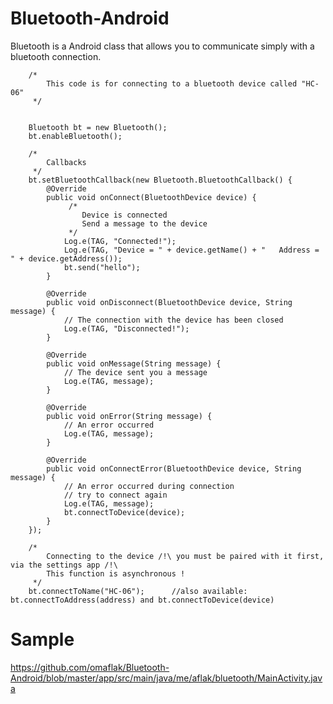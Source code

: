# Bluetooth-Android
Bluetooth is a Android class that allows you to communicate simply with a bluetooth connection.


        /*
            This code is for connecting to a bluetooth device called "HC-06"
         */


        Bluetooth bt = new Bluetooth();
        bt.enableBluetooth();

        /*
            Callbacks
         */     
        bt.setBluetoothCallback(new Bluetooth.BluetoothCallback() {
            @Override
            public void onConnect(BluetoothDevice device) {
                 /*
                    Device is connected
                    Send a message to the device
                 */
                Log.e(TAG, "Connected!");
                Log.e(TAG, "Device = " + device.getName() + "   Address = " + device.getAddress());
                bt.send("hello");
            }

            @Override
            public void onDisconnect(BluetoothDevice device, String message) {
                // The connection with the device has been closed
                Log.e(TAG, "Disconnected!");
            }

            @Override
            public void onMessage(String message) {
                // The device sent you a message
                Log.e(TAG, message);
            }

            @Override
            public void onError(String message) {
                // An error occurred
                Log.e(TAG, message);
            }

            @Override
            public void onConnectError(BluetoothDevice device, String message) {
                // An error occurred during connection
                // try to connect again
                Log.e(TAG, message);
                bt.connectToDevice(device);
            }
        });

        /*
            Connecting to the device /!\ you must be paired with it first, via the settings app /!\
            This function is asynchronous !
         */
        bt.connectToName("HC-06");      //also available:        bt.connectToAddress(address) and bt.connectToDevice(device)

# Sample

https://github.com/omaflak/Bluetooth-Android/blob/master/app/src/main/java/me/aflak/bluetooth/MainActivity.java
